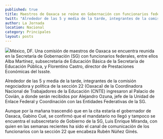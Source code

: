 ```yaml
---
published: true
title: Maestros de Oaxaca se reúne en Gobernación con funcionarios federales
twitt: "Alrededor de las 5 y media de la tarde, integrantes de la comisión negociadora y política de la sección 22 de la CNTE ingresaron al Palacio de Covián, a donde serán recibidos por el jefe de la Unidad de Enlace Federal y Coordinación con las Entidades Federativas de la SG."
author: La Jornada
location: Nacional
category: Principales
layout: posts
---
```


![](http://i.imgur.com/u5EiYROm.jpg)México, DF. Una comisión de maestros de Oaxaca se encuentra reunida en la Secretaría de Gobernación (SG) con funcionarios federales, entre ellos Alba Martínez, subsecretaria de Educación Básica de la Secretaría de Educación Pública, y Florentino Castro, director de Prestaciones Económicas del Issste.

 Alrededor de las 5 y media de la tarde, integrantes de la comisión negociadora y política de la sección 22 (Oaxaca) de la Coordinadora Nacional de Trabajadores de la Educación (CNTE) ingresaron al Palacio de Covián, a donde serán recibidos por Alejandro Ozuna, jefe de la Unidad de Enlace Federal y Coordinación con las Entidades Federativas de la SG.

 Aunque por la mañana trascendió que en la cita estaría el gobernador de Oaxaca, Gabino Cué, se confirmó que el mandatario no llegó y tampoco se encuentra el subsecretario de Gobierno de la SG, Luis Enrique Miranda, con quien en las semanas recientes ha sido el canal de comunicación de los funcionarios con la sección 22 que encabeza Rubén Núñez Ginés.
